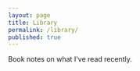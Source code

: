 ```yaml
---
layout: page
title: Library
permalink: /library/
published: true
---
```


Book notes on what I've read recently.

